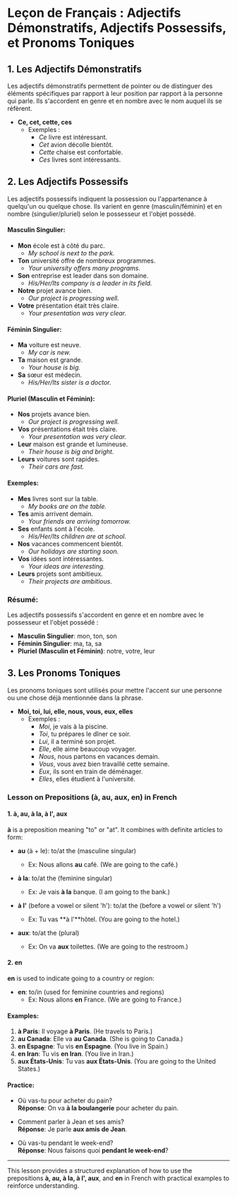 # Leçon de Français : Adjectifs Démonstratifs, Adjectifs Possessifs, et Pronoms Toniques

## 1. Les Adjectifs Démonstratifs

Les adjectifs démonstratifs permettent de pointer ou de distinguer des éléments spécifiques par rapport à leur position par rapport à la personne qui parle. Ils s'accordent en genre et en nombre avec le nom auquel ils se réfèrent.

- **Ce, cet, cette, ces**
  - Exemples :
    - *Ce* livre est intéressant. <!-- Ce livre est près de moi. -->
    - *Cet* avion décolle bientôt. <!-- Cet avion est sur la piste. -->
    - *Cette* chaise est confortable. <!-- Cette chaise est devant toi. -->
    - *Ces* livres sont intéressants. <!-- Ces livres sont sur la table. -->

## 2. Les Adjectifs Possessifs


Les adjectifs possessifs indiquent la possession ou l'appartenance à quelqu'un ou quelque chose. Ils varient en genre (masculin/féminin) et en nombre (singulier/pluriel) selon le possesseur et l'objet possédé.

#### Masculin Singulier:
- **Mon** école est à côté du parc.
  - *My school is next to the park.*
- **Ton** université offre de nombreux programmes.
  - *Your university offers many programs.*
- **Son** entreprise est leader dans son domaine.
  - *His/Her/Its company is a leader in its field.*
- **Notre** projet avance bien.
  - *Our project is progressing well.*
- **Votre** présentation était très claire.
  - *Your presentation was very clear.*
#### Féminin Singulier:
- **Ma** voiture est neuve.
  - *My car is new.*
- **Ta** maison est grande.
  - *Your house is big.*
- **Sa** sœur est médecin.
  - *His/Her/Its sister is a doctor.*

#### Pluriel (Masculin et Féminin):
- **Nos** projets avance bien.
  - *Our project is progressing well.*
- **Vos** présentations était très claire.
  - *Your presentation was very clear.*
- **Leur** maison est grande et lumineuse.
  - *Their house is big and bright.*
- **Leurs** voitures sont rapides.
  - *Their cars are fast.*

#### Exemples:

- **Mes** livres sont sur la table.
  - *My books are on the table.*
- **Tes** amis arrivent demain.
  - *Your friends are arriving tomorrow.*
- **Ses** enfants sont à l'école.
  - *His/Her/Its children are at school.*
- **Nos** vacances commencent bientôt.
  - *Our holidays are starting soon.*
- **Vos** idées sont intéressantes.
  - *Your ideas are interesting.*
- **Leurs** projets sont ambitieux.
  - *Their projects are ambitious.*

### Résumé:

Les adjectifs possessifs s'accordent en genre et en nombre avec le possesseur et l'objet possédé :
- **Masculin Singulier**: mon, ton, son
- **Féminin Singulier**: ma, ta, sa
- **Pluriel (Masculin et Féminin)**: notre, votre, leur

## 3. Les Pronoms Toniques

Les pronoms toniques sont utilisés pour mettre l'accent sur une personne ou une chose déjà mentionnée dans la phrase.

- **Moi, toi, lui, elle, nous, vous, eux, elles**
  - Exemples :
    - *Moi*, je vais à la piscine. <!-- Moi, je suis sportif. -->
    - *Toi*, tu prépares le dîner ce soir. <!-- Toi, tu es un bon cuisinier. -->
    - *Lui*, il a terminé son projet. <!-- Lui, il est très organisé. -->
    - *Elle*, elle aime beaucoup voyager. <!-- Elle, elle parle plusieurs langues. -->
    - *Nous*, nous partons en vacances demain. <!-- Nous, nous adorons la plage. -->
    - *Vous*, vous avez bien travaillé cette semaine. <!-- Vous, vous êtes très efficaces. -->
    - *Eux*, ils sont en train de déménager. <!-- Eux, ils cherchent une nouvelle maison. -->
    - *Elles*, elles étudient à l'université. <!-- Elles, elles sont brillantes. -->

### Lesson on Prepositions (à, au, aux, en) in French

#### 1. à, au, à la, à l', aux

**à** is a preposition meaning "to" or "at". It combines with definite articles to form:

- **au** (à + le): to/at the (masculine singular)
  - Ex: Nous allons **au** café. (We are going to the café.)

- **à la**: to/at the (feminine singular)
  - Ex: Je vais **à la** banque. (I am going to the bank.)

- **à l'** (before a vowel or silent 'h'): to/at the (before a vowel or silent 'h')
  - Ex: Tu vas **à l'**hôtel. (You are going to the hotel.)

- **aux**: to/at the (plural)
  - Ex: On va **aux** toilettes. (We are going to the restroom.)

#### 2. en

**en** is used to indicate going to a country or region:

- **en**: to/in (used for feminine countries and regions)
  - Ex: Nous allons **en** France. (We are going to France.)

#### Examples:

1. **à Paris**: Il voyage **à Paris**. (He travels to Paris.)
2. **au Canada**: Elle va **au Canada**. (She is going to Canada.)
3. **en Espagne**: Tu vis **en Espagne**. (You live in Spain.)
4. **en Iran**: Tu vis **en Iran**. (You live in Iran.)
5. **aux États-Unis**: Tu vas **aux États-Unis**. (You are going to the United States.)

#### Practice:

- Où vas-tu pour acheter du pain?  
  **Réponse**: On va **à la boulangerie** pour acheter du pain.

- Comment parler à Jean et ses amis?  
  **Réponse**: Je parle **aux amis de Jean**.

- Où vas-tu pendant le week-end?  
  **Réponse**: Nous faisons quoi **pendant le week-end**?

---

This lesson provides a structured explanation of how to use the prepositions **à, au, à la, à l', aux**, and **en** in French with practical examples to reinforce understanding.
